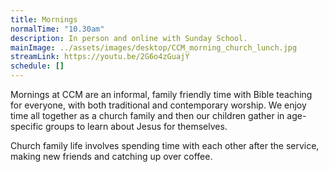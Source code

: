 ```yaml
---
title: Mornings
normalTime: "10.30am"
description: In person and online with Sunday School.
mainImage: ../assets/images/desktop/CCM_morning_church_lunch.jpg
streamLink: https://youtu.be/2G6o4zGuajY
schedule: []
---
```

Mornings at CCM are an informal, family friendly time with Bible teaching for everyone, with both traditional and contemporary worship. We enjoy time all together as a church family and then our children gather in age-specific groups to learn about Jesus for themselves.

Church family life involves spending time with each other after the service, making new friends and catching up over coffee.
